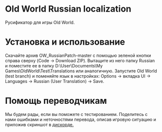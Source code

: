 # Old World Russian localization
Русификатор для игры Old World.

# Установка и использование
Скачайте архив OW_RussianPatch-master с помощью зеленой кнопки справа сверху (Code -> Download ZIP). Вытащите из него папку Russian и поместите ее в папку D:\User\Documents\My Games\OldWorld\Test\Translations или аналогичную. Запустите Old World (test branch) и поменяйте язык в настройках: Options -> вкладка UI -> Languages -> Russian (User Translation) -> Save.

# Помощь переводчикам
Мы будем рады, если вы поможете с тестированием. Поделитесь с нами ошибками и неточностями перевода, описав игровую ситуацию и приложив скриншот в [дискорде.](https://discord.gg/XwdkQQ5)
